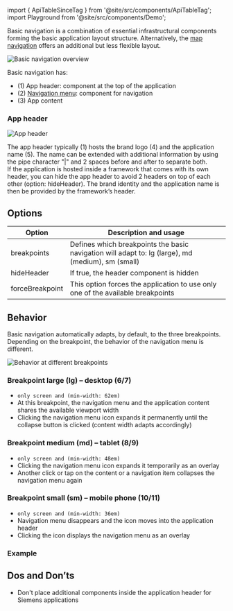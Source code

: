 import { ApiTableSinceTag } from '@site/src/components/ApiTableTag';
import Playground from '@site/src/components/Demo';

Basic navigation is a combination of essential infrastructural components forming the basic application layout structure. Alternatively, the [map navigation](#link) offers an additional but less flexible layout.  

![Basic navigation overview](https://www.figma.com/file/wEptRgAezDU1z80Cn3eZ0o/iX-Pattern-Illustrations?type=design&node-id=984-33226&mode=design&t=SxUA6AcHswBAiIzi-11)

Basic navigation has:
- (1) App header: component at the top of the application
- (2) [Navigation menu](./vertical-tabs.md): component for navigation
- (3) App content

### App header

![App header](https://www.figma.com/file/wEptRgAezDU1z80Cn3eZ0o/iX-Pattern-Illustrations?type=design&node-id=987-122161&mode=design&t=SxUA6AcHswBAiIzi-11)

The app header typically (1) hosts the brand logo (4) and the application name (5). The name can be extended with additional information by using the pipe character "|" and 2 spaces before and after to separate both.  
If the application is hosted inside a framework that comes with its own header, you can hide the app header to avoid 2 headers on top of each other (option: hideHeader). The brand identity and the application name is then be provided by the framework’s header.


## Options
| Option                    | Description and usage                                                                                        |
| -------------------------- | ------------------------------------------------------------------------------------------------------------ |
| breakpoints | Defines which breakpoints the basic navigation will adapt to: lg (large), md (medium), sm (small) |
| hideHeader | If true, the header component is hidden |
| forceBreakpoint | This option forces the application to use only one of the available breakpoints |

## Behavior
Basic navigation automatically adapts, by default, to the three breakpoints. Depending on the breakpoint, the behavior of the navigation menu is different.

![Behavior at different breakpoints](https://www.figma.com/file/wEptRgAezDU1z80Cn3eZ0o/iX-Pattern-Illustrations?type=design&node-id=984-57503&mode=design&t=SxUA6AcHswBAiIzi-11)

### Breakpoint large (lg) – desktop (6/7)
- `only screen and (min-width: 62em)`
- At this breakpoint, the navigation menu and the application content shares the available viewport width
- Clicking the navigation menu icon expands it permanently until the collapse button is clicked (content width adapts accordingly)

### Breakpoint medium (md) – tablet (8/9)
-  `only screen and (min-width: 48em)`
- Clicking the navigation menu icon expands it temporarily as an overlay
- Another click or tap on the content or a navigation item collapses the navigation menu again

### Breakpoint small (sm) – mobile phone (10/11)
-  `only screen and (min-width: 36em)`
- Navigation menu disappears and the icon moves into the application header
- Clicking the icon displays the navigation menu as an overlay

### Example
<Playground name="menu-layouts" height="30rem" noMargin frameworks={{}}></Playground>

## Dos and Don’ts
- Don't place additional components inside the application header for Siemens applications


